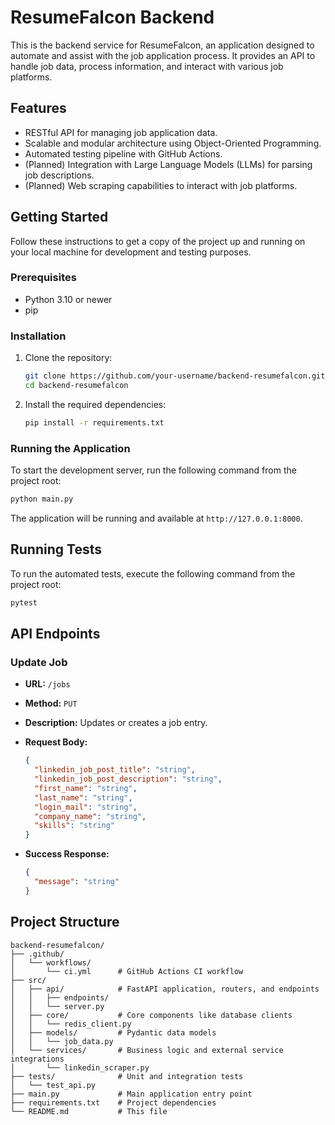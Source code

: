 # ResumeFalcon Backend

This is the backend service for ResumeFalcon, an application designed to automate and assist with the job application process. It provides an API to handle job data, process information, and interact with various job platforms.

## Features

*   RESTful API for managing job application data.
*   Scalable and modular architecture using Object-Oriented Programming.
*   Automated testing pipeline with GitHub Actions.
*   (Planned) Integration with Large Language Models (LLMs) for parsing job descriptions.
*   (Planned) Web scraping capabilities to interact with job platforms.

## Getting Started

Follow these instructions to get a copy of the project up and running on your local machine for development and testing purposes.

### Prerequisites

*   Python 3.10 or newer
*   pip

### Installation

1.  Clone the repository:
    ```sh
    git clone https://github.com/your-username/backend-resumefalcon.git
    cd backend-resumefalcon
    ```

2.  Install the required dependencies:
    ```sh
    pip install -r requirements.txt
    ```

### Running the Application

To start the development server, run the following command from the project root:

```sh
python main.py
```

The application will be running and available at `http://127.0.0.1:8000`.

## Running Tests

To run the automated tests, execute the following command from the project root:

```sh
pytest
```

## API Endpoints

### Update Job

*   **URL:** `/jobs`
*   **Method:** `PUT`
*   **Description:** Updates or creates a job entry.
*   **Request Body:**

    ```json
    {
      "linkedin_job_post_title": "string",
      "linkedin_job_post_description": "string",
      "first_name": "string",
      "last_name": "string",
      "login_mail": "string",
      "company_name": "string",
      "skills": "string"
    }
    ```

*   **Success Response:**

    ```json
    {
      "message": "string"
    }
    ```

## Project Structure

```
backend-resumefalcon/
├── .github/
│   └── workflows/
│       └── ci.yml      # GitHub Actions CI workflow
├── src/
│   ├── api/            # FastAPI application, routers, and endpoints
│   │   ├── endpoints/
│   │   └── server.py
│   ├── core/           # Core components like database clients
│   │   └── redis_client.py
│   ├── models/         # Pydantic data models
│   │   └── job_data.py
│   └── services/       # Business logic and external service integrations
│       └── linkedin_scraper.py
├── tests/              # Unit and integration tests
│   └── test_api.py
├── main.py             # Main application entry point
├── requirements.txt    # Project dependencies
└── README.md           # This file
```
